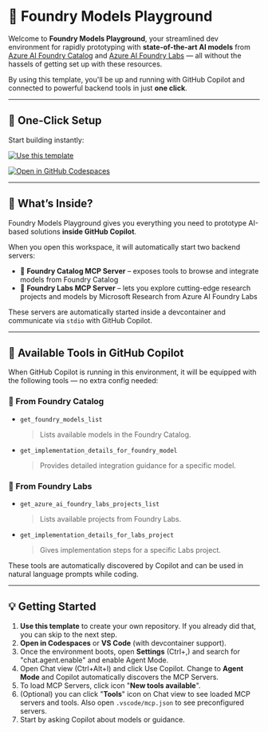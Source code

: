 # 🧪 Foundry Models Playground

Welcome to **Foundry Models Playground**, your streamlined dev environment for rapidly prototyping with **state-of-the-art AI models** from [Azure AI Foundry Catalog](https://ai.azure.com/explore/models) and [Azure AI Foundry Labs](https://ai.azure.com/labs) — all without the hassels of getting set up with these resources.

By using this template, you'll be up and running with GitHub Copilot and connected to powerful backend tools in just **one click**.

---

## 🚀 One-Click Setup

Start building instantly:

[![Use this template](https://img.shields.io/badge/-Use%20this%20template-blue?style=for-the-badge&logo=github)](https://github.com/azure-ai-foundry/foundry-models-playground/generate)

[![Open in GitHub Codespaces](https://img.shields.io/badge/-Open%20in%20Codespaces-lightgrey?style=for-the-badge&logo=github)](https://github.com/codespaces/new?template_repository=azure-ai-foundry/foundry-models-playground/generate)

---

## 🧠 What’s Inside?

Foundry Models Playground gives you everything you need to prototype AI-based solutions **inside GitHub Copilot**.

When you open this workspace, it will automatically start two backend servers:

- 🔹 **Foundry Catalog MCP Server** – exposes tools to browse and integrate models from Foundry Catalog
- 🔹 **Foundry Labs MCP Server** – lets you explore cutting-edge research projects and models by Microsoft Research from Azure AI Foundry Labs

These servers are automatically started inside a devcontainer and communicate via `stdio` with GitHub Copilot.

---

## 🧰 Available Tools in GitHub Copilot

When GitHub Copilot is running in this environment, it will be equipped with the following tools — no extra config needed:

### 🔸 From Foundry Catalog

- `get_foundry_models_list`

  > Lists available models in the Foundry Catalog.

- `get_implementation_details_for_foundry_model`
  > Provides detailed integration guidance for a specific model.

### 🔹 From Foundry Labs

- `get_azure_ai_foundry_labs_projects_list`

  > Lists available projects from Foundry Labs.

- `get_implementation_details_for_labs_project`
  > Gives implementation steps for a specific Labs project.

These tools are automatically discovered by Copilot and can be used in natural language prompts while coding.

---

## 💡 Getting Started

1. **Use this template** to create your own repository. If you already did that, you can skip to the next step.
2. **Open in Codespaces** or **VS Code** (with devcontainer support).
3. Once the environment boots, open **Settings** (Ctrl+,) and search for "chat.agent.enable" and enable Agent Mode.
4. Open Chat view (Ctrl+Alt+I) and click Use Copilot. Change to **Agent Mode** and Copilot automatically discovers the MCP Servers.
5. To load MCP Servers, click icon "**New tools available**".
6. (Optional) you can click "**Tools**" icon on Chat view to see loaded MCP servers and tools. Also open `.vscode/mcp.json` to see preconfigured servers.
7. Start by asking Copilot about models or guidance.
